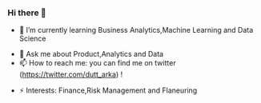 
### Hi there 👋

<!--
**feruxhi/feruxhi** is a ✨ _special_ ✨ repository because its `README.md` (this file) appears on your GitHub profile.-->


- 🌱 I’m currently learning Business Analytics,Machine Learning and Data Science
<!--- 👯 I’m looking to collaborate on ...
- 🤔 I’m looking for help with ...-->
- 💬 Ask me about Product,Analytics and Data
- 📫 How to reach me: you can find me on twitter (https://twitter.com/dutt_arka) !
<!--- 😄 Pronouns: ...-->
- ⚡ Interests: Finance,Risk Management and Flaneuring


<!--
**dutt-arka/dutt-arka** is a ✨ _special_ ✨ repository because its `README.md` (this file) appears on your GitHub profile.

Here are some ideas to get you started:

- 🔭 I’m currently working on ...
- 🌱 I’m currently learning ...
- 👯 I’m looking to collaborate on ...
- 🤔 I’m looking for help with ...
- 💬 Ask me about ...
- 📫 How to reach me: ...
- 😄 Pronouns: ...
- ⚡ Fun fact: ...
-->
